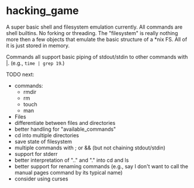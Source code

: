 # hacking_game

A super basic shell and filesystem emulation currently. All commands are shell builtins. No forking or threading. The "filesystem" is really nothing more then a few objects that emulate the basic structure of a *nix FS. All of it is just stored in memory.

Commands all support basic piping of stdout/stdin to other commands with |. (e.g., `time | grep 19`.)

TODO next:
- commands:
    - rmdir
    - rm
    - touch
    - man
- Files
- differentiate between files and directories
- better handling for "available_commands"
- cd into multiple directories
- save state of filesystem
- multiple commands with ; or && (but not chaining stdout/stdin)
- support for stderr
- better interpretation of ".." and "." into cd and ls
- better support for renaming commands (e.g., say I don't want to call the manual pages command by its typical name)
- consider using curses